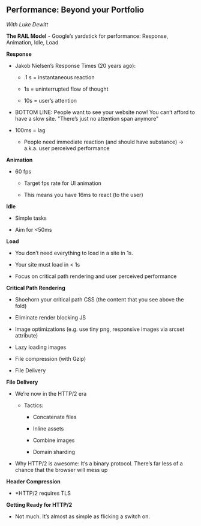 **Performance: Beyond your Portfolio**
-----------------------------------------------------------
*With Luke Dewitt*

**The RAIL Model** - Google’s yardstick for performance: Response, Animation, Idle, Load

**Response**

* Jakob Nielsen’s Response Times (20 years ago):

    * .1 s = instantaneous reaction

    * 1s = uninterrupted flow of thought

    * 10s = user’s attention

* BOTTOM LINE: People want to see your website now! You can’t afford to have a slow site. "There’s just no attention span anymore"

* 100ms = lag

    * People need immediate reaction (and should have substance) -> a.k.a. user perceived performance

**Animation**

* 60 fps

    * Target fps rate for UI animation

    * This means you have 16ms to react (to the user)

**Idle**

* Simple tasks

* Aim for <50ms

**Load**

* You don’t need everything to load in a site in 1s.

* Your site must load in < 1s

* Focus on critical path rendering and user perceived performance

**Critical Path Rendering**

* Shoehorn your critical path CSS (the content that you see above the fold)

* Eliminate render blocking JS

* Image optimizations (e.g. use tiny png, responsive images via srcset attribute)

* Lazy loading images 

* File compression (with Gzip)

* File Delivery

**File Delivery**

* We’re now in the HTTP/2 era

    * Tactics:

        * Concatenate files

        * Inline assets

        * Combine images

        * Domain sharding

* Why HTTP/2 is awesome: It’s a binary protocol. There’s far less of a chance that the browser will mess up

**Header Compression**

* *HTTP/2 requires TLS

**Getting Ready for HTTP/2**

* Not much. It’s almost as simple as flicking a switch on.

